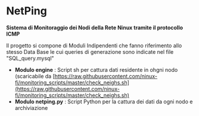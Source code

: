 NetPing
================

**Sistema di Monitoraggio dei Nodi della Rete Ninux tramite il protocollo ICMP**

Il progetto si compone di Moduli Indipendenti che fanno riferimento allo stesso
Data Base le cui queries di generazione sono indicate nel file "SQL_query.mysql"

 - **Modulo engine** : Script  sh per cattura dati residente in ohgni nodo (scaricabile da 
[https://raw.githubusercontent.com/ninux-fi/monitoring_scripts/master/check_neighs.sh](https://raw.githubusercontent.com/ninux-fi/monitoring_scripts/master/check_neighs.sh)
 - **Modulo netping.py** : Script Python per la cattura dei dati da ogni nodo e archiviazione
  
